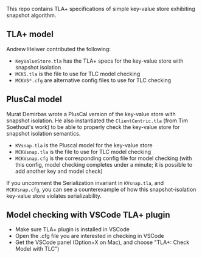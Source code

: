 This repo contains TLA+ specifications of  simple key-value store exhibiting snapshot algorithm. 

## TLA+ model 
Andrew Helwer contributed the following:
+ `KeyValueStore.tla` has the TLA+ specs for the key-value store with snapshot isolation
+ `MCKS.tla` is the file to use for TLC model checking
+ `MCKVS*.cfg` are alternative config files to use for TLC checking


## PlusCal model
Murat Demirbas wrote a PlusCal version of the key-value store with snapshot isolation. He also instantiated the `ClientCentric.tla` (from Tim Soethout's work) to be able to properly check the key-value store for snapshot isolation semantics. 
+ `KVsnap.tla` is the Pluscal model for the key-value store
+ `MCKVsnap.tla` is the file to use for TLC model checking
+ `MCKVsnap.cfg` is the corresponding config file for model checking (with this config, model checking completes under a minute; it is possible to add another key and model check)

If you uncomment the Serialization invariant in `KVsnap.tla`, and `MCKVsnap.cfg`, you can see a counterexample of how this snapshot-isolation key-value store violates serializability.

## Model checking with VSCode TLA+ plugin
+ Make sure TLA+ plugin is installed in VSCode
+ Open the .cfg file you are interested in checking in VSCode 
+ Get the VSCode panel (Option+X on Mac), and choose "TLA+: Check Model with TLC") 
